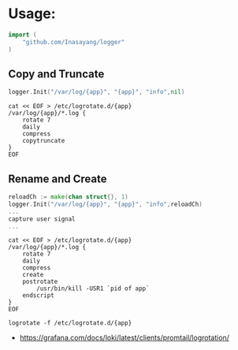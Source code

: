# Usage:
```go
import (
    "github.com/Inasayang/logger"
)
```

## Copy and Truncate
```go
logger.Init("/var/log/{app}", "{app}", "info",nil)
```
```
cat << EOF > /etc/logrotate.d/{app}
/var/log/{app}/*.log {
    rotate 7
    daily
    compress
    copytruncate
}
EOF
```

## Rename and Create
```go
reloadCh := make(chan struct{}, 1)
logger.Init("/var/log/{app}", "{app}", "info",reloadCh)
...
capture user signal
...
```
```
cat << EOF > /etc/logrotate.d/{app}
/var/log/{app}/*.log {
    rotate 7
    daily
    compress
    create
    postrotate
        /usr/bin/kill -USR1 `pid of app`
    endscript
}
EOF
```


```
logrotate -f /etc/logrotate.d/{app}
```

- https://grafana.com/docs/loki/latest/clients/promtail/logrotation/